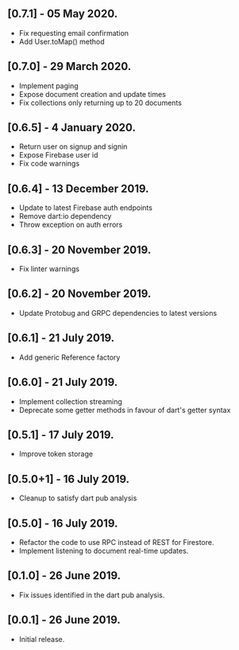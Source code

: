 ## [0.7.1] - 05 May 2020.

* Fix requesting email confirmation
* Add User.toMap() method

## [0.7.0] - 29 March 2020.

* Implement paging
* Expose document creation and update times
* Fix collections only returning up to 20 documents

## [0.6.5] - 4 January 2020.

* Return user on signup and signin
* Expose Firebase user id
* Fix code warnings

## [0.6.4] - 13 December 2019.

* Update to latest Firebase auth endpoints
* Remove dart:io dependency
* Throw exception on auth errors

## [0.6.3] - 20 November 2019.

* Fix linter warnings

## [0.6.2] - 20 November 2019.

* Update Protobug and GRPC dependencies to latest versions

## [0.6.1] - 21 July 2019.

* Add generic Reference factory

## [0.6.0] - 21 July 2019.

* Implement collection streaming
* Deprecate some getter methods in favour of dart's getter syntax

## [0.5.1] - 17 July 2019.

* Improve token storage

## [0.5.0+1] - 16 July 2019.

* Cleanup to satisfy dart pub analysis

## [0.5.0] - 16 July 2019.

* Refactor the code to use RPC instead of REST for Firestore.
* Implement listening to document real-time updates.

## [0.1.0] - 26 June 2019.

* Fix issues identified in the dart pub analysis.

## [0.0.1] - 26 June 2019.

* Initial release.
